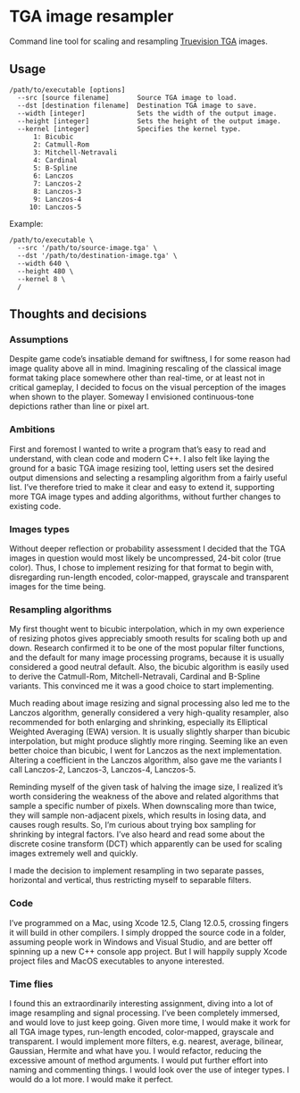 # TGA image resampler

Command line tool for scaling and resampling [Truevision TGA](https://en.wikipedia.org/wiki/Truevision_TGA) images.

## Usage
    /path/to/executable [options]
      --src [source filename]       Source TGA image to load.
      --dst [destination filename]  Destination TGA image to save.
      --width [integer]             Sets the width of the output image.
      --height [integer]            Sets the height of the output image.
      --kernel [integer]            Specifies the kernel type.
          1: Bicubic
          2: Catmull-Rom
          3: Mitchell-Netravali
          4: Cardinal
          5: B-Spline
          6: Lanczos
          7: Lanczos-2
          8: Lanczos-3
          9: Lanczos-4
         10: Lanczos-5

Example:

    /path/to/executable \
      --src '/path/to/source-image.tga' \
      --dst '/path/to/destination-image.tga' \
      --width 640 \
      --height 480 \
      --kernel 8 \
      /

## Thoughts and decisions

### Assumptions
Despite game code’s insatiable demand for swiftness, I for some reason had image quality above all in mind. Imagining rescaling of the classical image format taking place somewhere other than real-time, or at least not in critical gameplay, I decided to focus on the visual perception of the images when shown to the player. Someway I envisioned continuous-tone depictions rather than line or pixel art.

### Ambitions
First and foremost I wanted to write a program that’s easy to read and understand, with clean code and modern C++. I also felt like laying the ground for a basic TGA image resizing tool, letting users set the desired output dimensions and selecting a resampling algorithm from a fairly useful list. I’ve therefore tried to make it clear and easy to extend it, supporting more TGA image types and adding algorithms, without further changes to existing code.

### Images types
Without deeper reflection or probability assessment I decided that the TGA images in question would most likely be uncompressed, 24-bit color (true color). Thus, I chose to implement resizing for that format to begin with, disregarding run-length encoded, color-mapped, grayscale and transparent images for the time being.

### Resampling algorithms
My first thought went to bicubic interpolation, which in my own experience of resizing photos gives appreciably smooth results for scaling both up and down. Research confirmed it to be one of the most popular filter functions, and the default for many image processing programs, because it is usually considered a good neutral default. Also, the bicubic algorithm is easily used to derive the Catmull-Rom, Mitchell-Netravali, Cardinal and B-Spline variants. This convinced me it was a good choice to start implementing.

Much reading about image resizing and signal processing also led me to the Lanczos algorithm, generally considered a very high-quality resampler, also recommended for both enlarging and shrinking, especially its Elliptical Weighted Averaging (EWA) version. It is usually slightly sharper than bicubic interpolation, but might produce slightly more ringing. Seeming like an even better choice than bicubic, I went for Lanczos as the next implementation. Altering a coefficient in the Lanczos algorithm, also gave me the variants I call Lanczos-2, Lanczos-3, Lanczos-4, Lanczos-5.

Reminding myself of the given task of halving the image size, I realized it’s worth considering the weakness of the above and related algorithms that sample a specific number of pixels. When downscaling more than twice, they will sample non-adjacent pixels, which results in losing data, and causes rough results. So, I’m curious about trying box sampling for shrinking by integral factors. I’ve also heard and read some about the discrete cosine transform (DCT) which apparently can be used for scaling images extremely well and quickly.

I made the decision to implement resampling in two separate passes, horizontal and vertical, thus restricting myself to separable filters.

### Code
I’ve programmed on a Mac, using Xcode 12.5, Clang 12.0.5, crossing fingers it will build in other compilers. I simply dropped the source code in a folder, assuming people work in Windows and Visual Studio, and are better off spinning up a new C++ console app project. But I will happily supply Xcode project files and MacOS executables to anyone interested.

### Time flies
I found this an extraordinarily interesting assignment, diving into a lot of image resampling and signal processing. I’ve been completely immersed, and would love to just keep going. Given more time, I would make it work for all TGA image types, run-length encoded, color-mapped, grayscale and transparent. I would implement more filters, e.g. nearest, average, bilinear, Gaussian, Hermite and what have you. I would refactor, reducing the excessive amount of method arguments. I would put further effort into naming and commenting things. I would look over the use of integer types. I would do a lot more. I would make it perfect.
